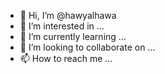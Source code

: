 - 👋 Hi, I’m @hawyalhawa
- 👀 I’m interested in ...
- 🌱 I’m currently learning ...
- 💞️ I’m looking to collaborate on ...
- 📫 How to reach me ...

<!---
hawyalhawa/hawyalhawa is a ✨ special ✨ repository because its `README.md` (this file) appears on your GitHub profile.
You can click the Preview link to take a look at your changes.
--->
